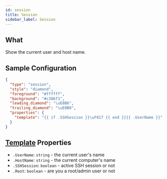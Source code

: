 ```yaml
---
id: session
title: Session
sidebar_label: Session
---
```


## What

Show the current user and host name.

## Sample Configuration

```json
{
  "type": "session",
  "style": "diamond",
  "foreground": "#ffffff",
  "background": "#c386f1",
  "leading_diamond": "\uE0B6",
  "trailing_diamond": "\uE0B0",
  "properties": {
    "template": "{{ if .SSHSession }}\uF817 {{ end }}{{ .UserName }}"
  }
}
```

## [Template][templates] Properties

- `.UserName`: `string` - the current user's name
- `.HostName`: `string` - the current computer's name
- `.SSHSession`: `boolean` - active SSH session or not
- `.Root`: `boolean` - are you a root/admin user or not

[templates]: /docs/config-text#templates
